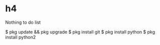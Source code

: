 # h4
Nothing to do list

$ pkg update && pkg upgrade
$ pkg install git
$ pkg install python
$ pkg install python2

